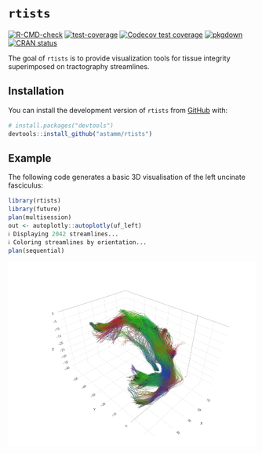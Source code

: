
<!-- README.md is generated from README.Rmd. Please edit that file -->

# `rtists`

<!-- badges: start -->

[![R-CMD-check](https://github.com/astamm/rtists/workflows/R-CMD-check/badge.svg)](https://github.com/astamm/rtists/actions)
[![test-coverage](https://github.com/astamm/rtists/workflows/test-coverage/badge.svg)](https://github.com/astamm/rtists/actions)
[![Codecov test
coverage](https://codecov.io/gh/astamm/rtists/branch/master/graph/badge.svg)](https://app.codecov.io/gh/astamm/rtists?branch=master)
[![pkgdown](https://github.com/astamm/rtists/workflows/pkgdown/badge.svg)](https://github.com/astamm/rtists/actions)
[![CRAN
status](https://www.r-pkg.org/badges/version/rtists)](https://CRAN.R-project.org/package=rtists)

<!-- badges: end -->

The goal of `rtists` is to provide visualization tools for tissue
integrity superimposed on tractography streamlines.

## Installation

You can install the development version of `rtists` from
[GitHub](https://github.com/) with:

``` r
# install.packages("devtools")
devtools::install_github("astamm/rtists")
```

## Example

The following code generates a basic 3D visualisation of the left
uncinate fasciculus:

``` r
library(rtists)
library(future)
plan(multisession)
out <- autoplotly::autoplotly(uf_left)
ℹ Displaying 2042 streamlines...
ℹ Coloring streamlines by orientation...
plan(sequential)
```

[![](man/figures/README-unnamed-chunk-2-1.png)](https://astamm.github.io/rtists/articles/rtists.html)
